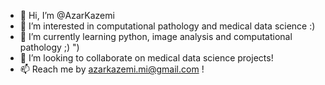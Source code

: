 - 👋 Hi, I’m @AzarKazemi
- 👀 I’m interested in computational pathology and medical data science :)
- 🌱 I’m currently learning python, image analysis and computational pathology ;) ")
- 💞️ I’m looking to collaborate on medical data science projects!
- 📫 Reach me by azarkazemi.mi@gmail.com !
